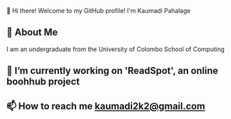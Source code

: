 👋 Hi there! Welcome to my GitHub profile! I'm Kaumadi Pahalage

## 🚀 About Me

I am an undergraduate from the University of Colombo School of Computing

## 🔭 I’m currently working on 'ReadSpot', an online boohhub project

## 📫 How to reach me kaumadi2k2@gmail.com
